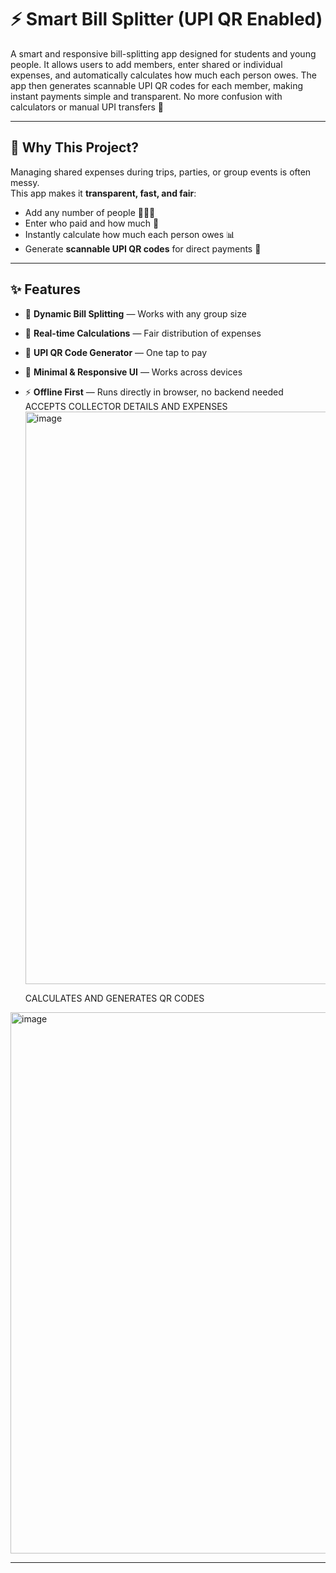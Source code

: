 # ⚡ Smart Bill Splitter (UPI QR Enabled)

A smart and responsive bill-splitting app designed for students and young people. It allows users to add members, enter shared or individual expenses, and automatically calculates how much each person owes. The app then generates scannable UPI QR codes for each member, making instant payments simple and transparent. 
No more confusion with calculators or manual UPI transfers 🚀

---

## 🎯 Why This Project?
Managing shared expenses during trips, parties, or group events is often messy.  
This app makes it **transparent, fast, and fair**:
- Add any number of people 🧑‍🤝‍🧑
- Enter who paid and how much 💸
- Instantly calculate how much each person owes 📊
- Generate **scannable UPI QR codes** for direct payments 📱

---

## ✨ Features
- 📌 **Dynamic Bill Splitting** — Works with any group size  
- 🧮 **Real-time Calculations** — Fair distribution of expenses  
- 📲 **UPI QR Code Generator** — One tap to pay  
- 🎨 **Minimal & Responsive UI** — Works across devices  
- ⚡ **Offline First** — Runs directly in browser, no backend needed
ACCEPTS COLLECTOR DETAILS AND EXPENSES 
  <img width="1886" height="916" alt="image" src="https://github.com/user-attachments/assets/a79f155b-b81c-4644-9470-46c383f10cf1" />
  
  CALCULATES AND GENERATES QR CODES
<img width="1879" height="866" alt="image" src="https://github.com/user-attachments/assets/8341719f-ab26-4bc3-aa97-75b258b8afe9" />


---
